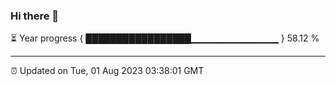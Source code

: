### Hi there 👋

⏳ Year progress { █████████████████▁▁▁▁▁▁▁▁▁▁▁▁▁ } 58.12 %

---

⏰ Updated on Tue, 01 Aug 2023 03:38:01 GMT
